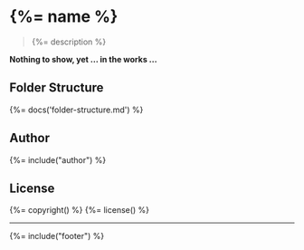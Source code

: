 # {%= name %}

> {%= description %}

**Nothing to show, yet ... in the works ...**

## Folder Structure
{%= docs('folder-structure.md') %}

## Author
{%= include("author") %}

## License
{%= copyright() %}
{%= license() %}

***

{%= include("footer") %}
